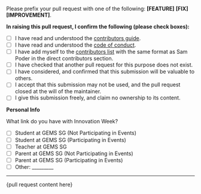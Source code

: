 Please prefix your pull request with one of the following: **[FEATURE]** **[FIX]** **[IMPROVEMENT]**.

**In raising this pull request, I confirm the following (please check boxes):**

- [ ] I have read and understood the [contributors guide](https://github.com/gemssingaporestudentcouncil/innovationweek2020/blob/master/CONTRIBUTING.md).
- [ ] I have read and understood the [code of conduct](https://github.com/gemssingaporestudentcouncil/innovationweek2020/blob/master/CODE_OF_CONDUCT.md).
- [ ] I have add myself to the [contributors list](https://github.com/gemssingaporestudentcouncil/innovationweek2020/blob/master/CONTRIBUTERS.md) with the same format as Sam Poder in the direct contributors section.
- [ ] I have checked that another pull request for this purpose does not exist.
- [ ] I have considered, and confirmed that this submission will be valuable to others.
- [ ] I accept that this submission may not be used, and the pull request closed at the will of the maintainer.
- [ ] I give this submission freely, and claim no ownership to its content.

**Personal Info**

What link do you have with Innovation Week?

- [ ] Student at GEMS SG (Not Participating in Events)
- [ ] Student at GEMS SG (Participating in Events)
- [ ] Teacher at GEMS SG 
- [ ] Parent at GEMS SG (Not Participating in Events)
- [ ] Parent at GEMS SG (Participating in Events)
- [ ] Other: _________

---

{pull request content here}
